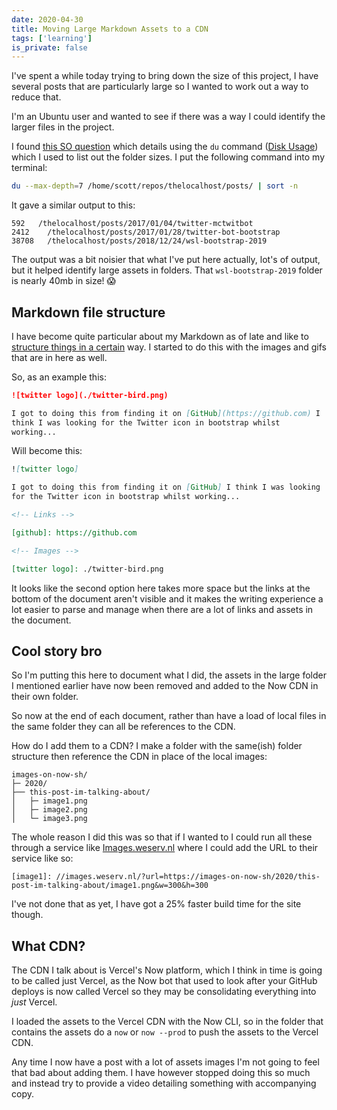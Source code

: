 ```yaml
---
date: 2020-04-30
title: Moving Large Markdown Assets to a CDN
tags: ['learning']
is_private: false
---
```


I've spent a while today trying to bring down the size of this
project, I have several posts that are particularly large so I wanted
to work out a way to reduce that.

I'm an Ubuntu user and wanted to see if there was a way I could
identify the larger files in the project.

I found [this SO question] which details using the `du` command ([Disk
Usage]) which I used to list out the folder sizes. I put the following
command into my terminal:

```bash
du --max-depth=7 /home/scott/repos/thelocalhost/posts/ | sort -n
```

It gave a similar output to this:

<!-- cSpell:ignore mctwitbot -->

```
592   /thelocalhost/posts/2017/01/04/twitter-mctwitbot
2412	/thelocalhost/posts/2017/01/28/twitter-bot-bootstrap
38708	/thelocalhost/posts/2018/12/24/wsl-bootstrap-2019
```

The output was a bit noisier that what I've put here actually, lot's
of output, but it helped identify large assets in folders. That
`wsl-bootstrap-2019` folder is nearly 40mb in size! 😱

## Markdown file structure

I have become quite particular about my Markdown as of late and like
to [structure things in a certain] way. I started to do this with the
images and gifs that are in here as well.

So, as an example this:

```markdown
![twitter logo](./twitter-bird.png)

I got to doing this from finding it on [GitHub](https://github.com) I
think I was looking for the Twitter icon in bootstrap whilst
working...
```

Will become this:

```markdown
![twitter logo]

I got to doing this from finding it on [GitHub] I think I was looking
for the Twitter icon in bootstrap whilst working...

<!-- Links -->

[github]: https://github.com

<!-- Images -->

[twitter logo]: ./twitter-bird.png
```

It looks like the second option here takes more space but the links at
the bottom of the document aren't visible and it makes the writing
experience a lot easier to parse and manage when there are a lot of
links and assets in the document.

## Cool story bro

So I'm putting this here to document what I did, the assets in the
large folder I mentioned earlier have now been removed and added to
the Now CDN in their own folder.

So now at the end of each document, rather than have a load of local
files in the same folder they can all be references to the CDN.

How do I add them to a CDN? I make a folder with the same(ish) folder
structure then reference the CDN in place of the local images:

```text
images-on-now-sh/
├─ 2020/
├── this-post-im-talking-about/
│   ├─ image1.png
│   ├─ image2.png
│   └─ image3.png
```

<!-- cSpell:ignore weserv -->

The whole reason I did this was so that if I wanted to I could run all
these through a service like [Images.weserv.nl] where I could add the
URL to their service like so:

```text
[image1]: //images.weserv.nl/?url=https://images-on-now-sh/2020/this-post-im-talking-about/image1.png&w=300&h=300
```

I've not done that as yet, I have got a 25% faster build time for the
site though.

## What CDN?

The CDN I talk about is Vercel's Now platform, which I think in time
is going to be called just Vercel, as the Now bot that used to look
after your GitHub deploys is now called Vercel so they may be
consolidating everything into _just_ Vercel.

I loaded the assets to the Vercel CDN with the Now CLI, so in the
folder that contains the assets do a `now` or `now --prod` to push the
assets to the Vercel CDN.

Any time I now have a post with a lot of assets images I'm not going
to feel that bad about adding them. I have however stopped doing this
so much and instead try to provide a video detailing something with
accompanying copy.

<!-- Links -->

[this so question]:
  https://serverfault.com/questions/200949/how-can-i-find-the-biggest-directories-in-unix-ubuntu
[structure things in a certain]:
  https://scottspence.com/posts/add-tracking-links-to-your-markdown/#the-other-problem-for-me-anyway-
[disk usage]: https://ss64.com/bash/du.html
[images.weserv.nl]: https://images.weserv.nl/docs/#how-it-works

<!-- Images -->
